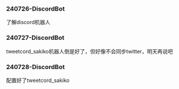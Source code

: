 ### 240726-DiscordBot
了解discord机器人

### 240727-DiscordBot
tweetcord_sakiko机器人倒是好了，但好像不会同步twitter，明天再说吧

### 240728-DiscordBot
配置好了tweetcord_sakiko